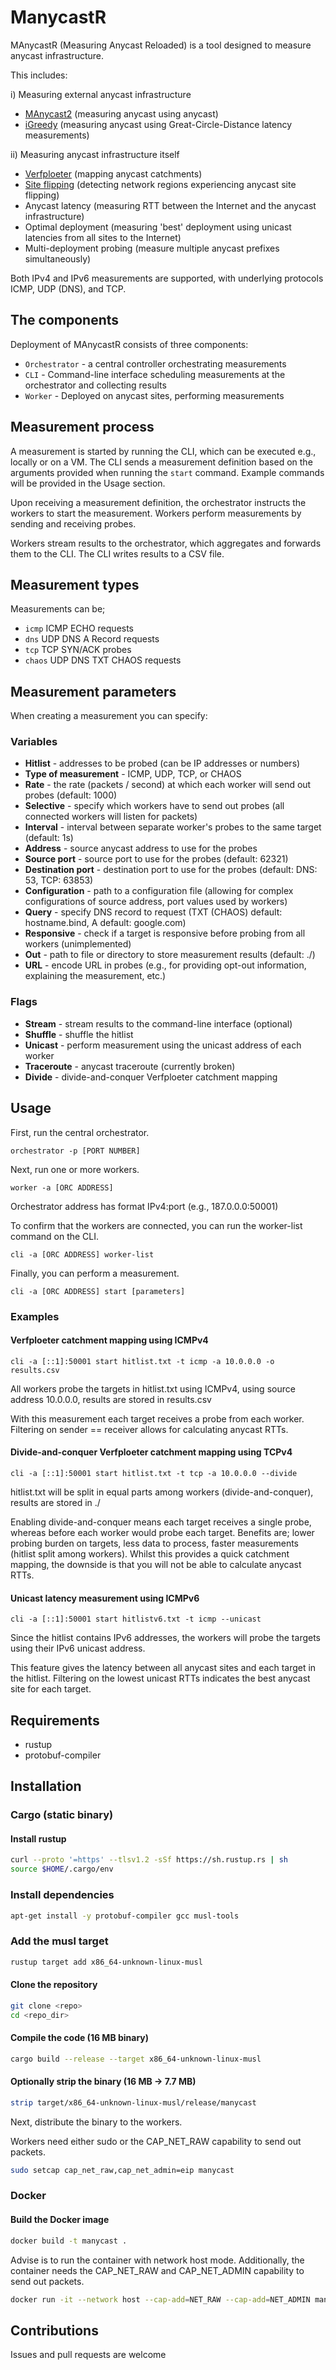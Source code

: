# ManycastR

MAnycastR (Measuring Anycast Reloaded) is a tool designed to measure anycast infrastructure.

This includes:

i) Measuring external anycast infrastructure
* [MAnycast2](https://www.sysnet.ucsd.edu/sysnet/miscpapers/manycast2-imc20.pdf) (measuring anycast using anycast)
* [iGreedy](https://anycast.telecom-paristech.fr/assets/papers/JSAC-16.pdf) (measuring anycast using Great-Circle-Distance latency measurements)

ii) Measuring anycast infrastructure itself
* [Verfploeter](https://ant.isi.edu/~johnh/PAPERS/Vries17b.pdf) (mapping anycast catchments)
* [Site flipping]() (detecting network regions experiencing anycast site flipping)
* Anycast latency (measuring RTT between the Internet and the anycast infrastructure)
* Optimal deployment (measuring 'best' deployment using unicast latencies from all sites to the Internet)
* Multi-deployment probing (measure multiple anycast prefixes simultaneously)

Both IPv4 and IPv6 measurements are supported, with underlying protocols ICMP, UDP (DNS), and TCP.

## The components

Deployment of MAnycastR consists of three components:
* `Orchestrator` - a central controller orchestrating measurements
* `CLI` - Command-line interface scheduling measurements at the orchestrator and collecting results
* `Worker` - Deployed on anycast sites, performing measurements

## Measurement process

A measurement is started by running the CLI, which can be executed e.g., locally or on a VM.
The CLI sends a measurement definition based on the arguments provided when running the `start` command.
Example commands will be provided in the Usage section.

Upon receiving a measurement definition, the orchestrator instructs the workers to start the measurement.
Workers perform measurements by sending and receiving probes.

Workers stream results to the orchestrator, which aggregates and forwards them to the CLI.
The CLI writes results to a CSV file.

## Measurement types
Measurements can be;
* `icmp` ICMP ECHO requests
* `dns` UDP DNS A Record requests
* `tcp` TCP SYN/ACK probes
* `chaos` UDP DNS TXT CHAOS requests

## Measurement parameters

When creating a measurement you can specify:

### Variables
* **Hitlist** - addresses to be probed (can be IP addresses or numbers)
* **Type of measurement** - ICMP, UDP, TCP, or CHAOS
* **Rate** - the rate (packets / second) at which each worker will send out probes (default: 1000)
* **Selective** - specify which workers have to send out probes (all connected workers will listen for packets)
* **Interval** - interval between separate worker's probes to the same target (default: 1s)
* **Address** - source anycast address to use for the probes
* **Source port** - source port to use for the probes (default: 62321)
* **Destination port** - destination port to use for the probes (default: DNS: 53, TCP: 63853)
* **Configuration** - path to a configuration file (allowing for complex configurations of source address, port values used by workers)
* **Query** - specify DNS record to request (TXT (CHAOS) default: hostname.bind, A default: google.com)
* **Responsive** - check if a target is responsive before probing from all workers (unimplemented)
* **Out** - path to file or directory to store measurement results (default: ./)
* **URL** - encode URL in probes (e.g., for providing opt-out information, explaining the measurement, etc.)

### Flags
* **Stream** - stream results to the command-line interface (optional)
* **Shuffle** - shuffle the hitlist
* **Unicast** - perform measurement using the unicast address of each worker
* **Traceroute** - anycast traceroute (currently broken)
* **Divide** - divide-and-conquer Verfploeter catchment mapping

## Usage

First, run the central orchestrator.
```
orchestrator -p [PORT NUMBER]
```

Next, run one or more workers.
```
worker -a [ORC ADDRESS]
```
Orchestrator address has format IPv4:port (e.g., 187.0.0.0:50001)

To confirm that the workers are connected, you can run the worker-list command on the CLI.
```
cli -a [ORC ADDRESS] worker-list
```

Finally, you can perform a measurement.
```
cli -a [ORC ADDRESS] start [parameters]
```

### Examples

#### Verfploeter catchment mapping using ICMPv4

```
cli -a [::1]:50001 start hitlist.txt -t icmp -a 10.0.0.0 -o results.csv
```

All workers probe the targets in hitlist.txt using ICMPv4, using source address 10.0.0.0, results are stored in results.csv

With this measurement each target receives a probe from each worker.
Filtering on sender == receiver allows for calculating anycast RTTs.

#### Divide-and-conquer Verfploeter catchment mapping using TCPv4

```
cli -a [::1]:50001 start hitlist.txt -t tcp -a 10.0.0.0 --divide
```

hitlist.txt will be split in equal parts among workers (divide-and-conquer), results are stored in ./

Enabling divide-and-conquer means each target receives a single probe, whereas before each worker would probe each target.
Benefits are; lower probing burden on targets, less data to process, faster measurements (hitlist split among workers).
Whilst this provides a quick catchment mapping, the downside is that you will not be able to calculate anycast RTTs.

#### Unicast latency measurement using ICMPv6

```
cli -a [::1]:50001 start hitlistv6.txt -t icmp --unicast
```

Since the hitlist contains IPv6 addresses, the workers will probe the targets using their IPv6 unicast address.

This feature gives the latency between all anycast sites and each target in the hitlist.
Filtering on the lowest unicast RTTs indicates the best anycast site for each target.

## Requirements

* rustup
* protobuf-compiler

## Installation

### Cargo (static binary)

#### Install rustup
```bash
curl --proto '=https' --tlsv1.2 -sSf https://sh.rustup.rs | sh
source $HOME/.cargo/env
```

### Install dependencies
```bash
apt-get install -y protobuf-compiler gcc musl-tools
```

### Add the musl target
```bash
rustup target add x86_64-unknown-linux-musl
```

#### Clone the repository
```bash
git clone <repo>
cd <repo_dir>
```

#### Compile the code (16 MB binary)
```bash
cargo build --release --target x86_64-unknown-linux-musl
```

#### Optionally strip the binary (16 MB -> 7.7 MB)
```bash
strip target/x86_64-unknown-linux-musl/release/manycast
```

Next, distribute the binary to the workers.

Workers need either sudo or the CAP_NET_RAW capability to send out packets.
```bash
sudo setcap cap_net_raw,cap_net_admin=eip manycast
```

### Docker

#### Build the Docker image
```bash
docker build -t manycast .
```

Advise is to run the container with network host mode.
Additionally, the container needs the CAP_NET_RAW and CAP_NET_ADMIN capability to send out packets.
```bash
docker run -it --network host --cap-add=NET_RAW --cap-add=NET_ADMIN manycast
```

## Contributions

Issues and pull requests are welcome
